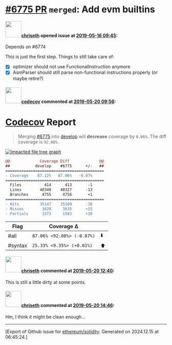 # [\#6775 PR](https://github.com/ethereum/solidity/pull/6775) `merged`: Add evm builtins

#### <img src="https://avatars.githubusercontent.com/u/9073706?v=4" width="50">[chriseth](https://github.com/chriseth) opened issue at [2019-05-16 09:45](https://github.com/ethereum/solidity/pull/6775):

Depends on #6774 

This is just the first step. Things to still take care of:

 - [x] optimizer should not use FunctionalInstruction anymore
 - [x] AsmParser should still parse non-functional instructions properly (or maybe retire?)

#### <img src="https://avatars.githubusercontent.com/in/254?v=4" width="50">[codecov](https://github.com/apps/codecov) commented at [2019-05-20 09:56](https://github.com/ethereum/solidity/pull/6775#issuecomment-493918695):

# [Codecov](https://codecov.io/gh/ethereum/solidity/pull/6775?src=pr&el=h1) Report
> Merging [#6775](https://codecov.io/gh/ethereum/solidity/pull/6775?src=pr&el=desc) into [develop](https://codecov.io/gh/ethereum/solidity/commit/e08f521b7e50b4e26a3a1a462a775dea1761c2ed?src=pr&el=desc) will **decrease** coverage by `0.06%`.
> The diff coverage is `92.08%`.

[![Impacted file tree graph](https://codecov.io/gh/ethereum/solidity/pull/6775/graphs/tree.svg?width=650&token=87PGzVEwU0&height=150&src=pr)](https://codecov.io/gh/ethereum/solidity/pull/6775?src=pr&el=tree)

```diff
@@             Coverage Diff             @@
##           develop    #6775      +/-   ##
===========================================
- Coverage    87.12%   87.06%   -0.07%     
===========================================
  Files          414      413       -1     
  Lines        40340    40327      -13     
  Branches      4755     4756       +1     
===========================================
- Hits         35147    35109      -38     
- Misses        3620     3635      +15     
- Partials      1573     1583      +10
```

| Flag | Coverage Δ | |
|---|---|---|
| #all | `87.06% <92.08%> (-0.07%)` | :arrow_down: |
| #syntax | `25.33% <9.35%> (+0.01%)` | :arrow_up: |

#### <img src="https://avatars.githubusercontent.com/u/9073706?v=4" width="50">[chriseth](https://github.com/chriseth) commented at [2019-05-20 12:40](https://github.com/ethereum/solidity/pull/6775#issuecomment-493970105):

This is still a little dirty at some points.

#### <img src="https://avatars.githubusercontent.com/u/9073706?v=4" width="50">[chriseth](https://github.com/chriseth) commented at [2019-05-20 14:46](https://github.com/ethereum/solidity/pull/6775#issuecomment-494018518):

Hm, I think it might be clean enough...


-------------------------------------------------------------------------------



[Export of Github issue for [ethereum/solidity](https://github.com/ethereum/solidity). Generated on 2024.12.15 at 06:45:24.]
